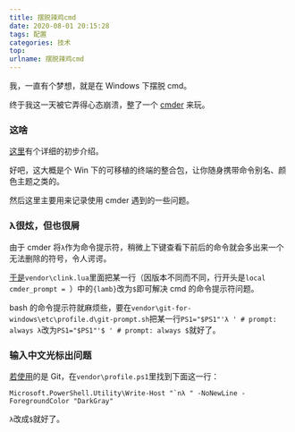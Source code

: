 ```yaml
---
title: 摆脱辣鸡cmd
date: 2020-08-01 20:15:28
tags: 配置
categories: 技术
top:
urlname: 摆脱辣鸡cmd
---
```


我，一直有个梦想，就是在 Windows 下摆脱 cmd。

终于我这一天被它弄得心态崩溃，整了一个 [cmder](https://cmder.net/) 来玩。

<!-- more -->

### 这啥

[这里](https://segmentfault.com/a/1190000018576705)有个详细的初步介绍。

好吧，这大概是个 Win 下的可移植的终端的整合包，让你随身携带命令别名、颜色主题之类的。

然后这里主要用来记录使用 cmder 遇到的一些问题。

### λ很炫，但也很屑

由于 cmder 将`λ`作为命令提示符，稍微上下键查看下前后的命令就会多出来一个无法删除的符号，令人谔谔。

[于是](https://blog.poychang.net/note-cmder/)`vendor\clink.lua`里面把某一行（因版本不同而不同，行开头是`local cmder_prompt = `）中的`{lamb}`改为`$`即可解决 cmd 的命令提示符问题。

bash 的命令提示符就麻烦些，要在`vendor\git-for-windows\etc\profile.d\git-prompt.sh`把某一行`PS1="$PS1"'λ ' # prompt: always λ`改为`PS1="$PS1"'$ ' # prompt: always $`就好了。

### 输入中文光标出问题

[若使用](https://blog.batkiz.com/posts/2018/solving-cmder-space/)的是 Git，在`vendor\profile.ps1`里找到下面这一行：

```
Microsoft.PowerShell.Utility\Write-Host "`nλ " -NoNewLine -ForegroundColor "DarkGray"
```

`λ`改成`$`就好了。